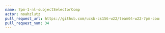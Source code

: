 ```yaml
---
name: 7pm-1-nl-subjectSelectorComp
actor: noahzlutz
pull_request_url: https://github.com/ucsb-cs156-w22/team04-w22-7pm-courses/pull/34
pull_request_num: 34
---
```

